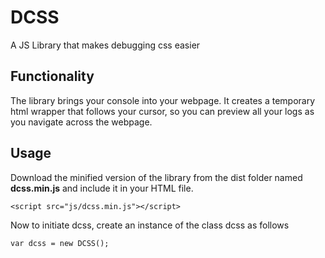# DCSS
A JS Library that makes debugging css easier

## Functionality
The library brings your console into your webpage. It creates a temporary html wrapper that follows your cursor, so you can preview all your logs as you navigate across the webpage.

## Usage
Download the minified version of the library from the dist folder named **dcss.min.js** and include it in your HTML file.

```
<script src="js/dcss.min.js"></script>
```
Now to initiate dcss, create an instance of the class dcss as follows
```
var dcss = new DCSS();
```
